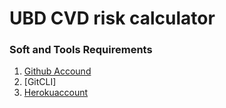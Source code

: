 # UBD CVD risk calculator

### Soft and Tools Requirements

1. [Github Accound](https://github.com/Mohammedarwesh)
2. [GitCLI]
3. [Herokuaccount](https://dashboard.heroku.com/apps)
